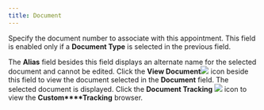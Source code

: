 ```yaml
---
title: Document
---
```



Specify the document number to associate with this appointment. This  field is enabled only if a **Document Type**  is selected in the previous field.


The **Alias** field besides this  field displays an alternate name for the selected document and cannot  be edited. Click the **View Document**![]({{site.cm_baseurl}}/img/cm_view_document.gif) icon beside this field to view the document selected  in the **Document** field. The selected  document is displayed. Click the **Document 
 Tracking** ![]({{site.cm_baseurl}}/img/cm_cust_track_button.gif) icon to view the **Custom****Tracking** browser.
